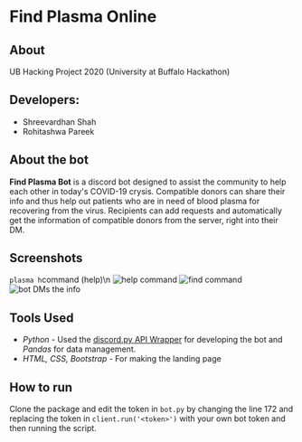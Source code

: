 ﻿# Find Plasma Online

## About

UB Hacking Project 2020 (University at Buffalo Hackathon)

## Developers:

- Shreevardhan Shah
- Rohitashwa Pareek

## About the bot

**Find Plasma Bot** is a discord bot designed to assist the community to help each other in today's COVID-19 crysis. Compatible donors can share their info and thus help out patients who are in need of blood plasma for recovering from the virus. Recipients can add requests and automatically get the information of compatible donors from the server, right into their DM.

## Screenshots
```plasma h```command (help)\n
![help command](ss1.PNG)
![find command](ss2.PNG)
![bot DMs the info](ss3.PNG)

## Tools Used

- _Python_ - Used the [discord.py API Wrapper](https://discordpy.readthedocs.io/en/latest/) for developing the bot and _Pandas_ for data management.
- _HTML, CSS, Bootstrap_ - For making the landing page

## How to run

Clone the package and edit the token in `bot.py` by changing the line 172 and replacing the token in
`client.run('<token>')` with your own bot token and then running the script.
